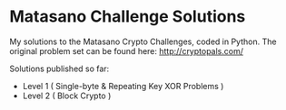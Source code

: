 # Matasano Challenge Solutions

My solutions to the Matasano Crypto Challenges, coded in Python.
The original problem set can be found here: http://cryptopals.com/

Solutions published so far:
   - Level 1 ( Single-byte & Repeating Key XOR Problems )
   - Level 2 ( Block Crypto )
